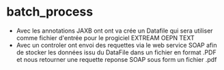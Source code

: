# batch_process

- Avec les annotations JAXB ont ont va crée un Datafile qui sera utiliser comme fichier d'entrée pour le progiciel EXTREAM OEPN TEXT
- Avec un controler ont envoi des requettes via le web service SOAP afin de stocker les données issu du DataFile dans un fichier en format .PDF et nous retourner une requette reponse SOAP sous form un fichier .pdf
